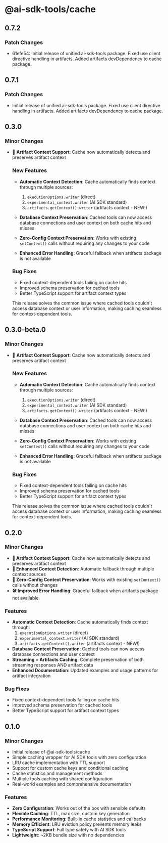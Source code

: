 # @ai-sdk-tools/cache

## 0.7.2

### Patch Changes

- 61efe54: Initial release of unified ai-sdk-tools package. Fixed use client directive handling in artifacts. Added artifacts devDependency to cache package.

## 0.7.1

### Patch Changes

- Initial release of unified ai-sdk-tools package. Fixed use client directive handling in artifacts. Added artifacts devDependency to cache package.

## 0.3.0

### Minor Changes

- 🎉 **Artifact Context Support**: Cache now automatically detects and preserves artifact context

  ### New Features

  - **Automatic Context Detection**: Cache automatically finds context through multiple sources:

    1. `executionOptions.writer` (direct)
    2. `experimental_context.writer` (AI SDK standard)
    3. `artifacts.getContext().writer` (artifacts context - NEW!)

  - **Database Context Preservation**: Cached tools can now access database connections and user context on both cache hits and misses

  - **Zero-Config Context Preservation**: Works with existing `setContext()` calls without requiring any changes to your code

  - **Enhanced Error Handling**: Graceful fallback when artifacts package is not available

  ### Bug Fixes

  - Fixed context-dependent tools failing on cache hits
  - Improved schema preservation for cached tools
  - Better TypeScript support for artifact context types

  This release solves the common issue where cached tools couldn't access database context or user information, making caching seamless for context-dependent tools.

## 0.3.0-beta.0

### Minor Changes

- 🎉 **Artifact Context Support**: Cache now automatically detects and preserves artifact context

  ### New Features

  - **Automatic Context Detection**: Cache automatically finds context through multiple sources:

    1. `executionOptions.writer` (direct)
    2. `experimental_context.writer` (AI SDK standard)
    3. `artifacts.getContext().writer` (artifacts context - NEW!)

  - **Database Context Preservation**: Cached tools can now access database connections and user context on both cache hits and misses

  - **Zero-Config Context Preservation**: Works with existing `setContext()` calls without requiring any changes to your code

  - **Enhanced Error Handling**: Graceful fallback when artifacts package is not available

  ### Bug Fixes

  - Fixed context-dependent tools failing on cache hits
  - Improved schema preservation for cached tools
  - Better TypeScript support for artifact context types

  This release solves the common issue where cached tools couldn't access database context or user information, making caching seamless for context-dependent tools.

## 0.2.0

### Minor Changes

- **🎉 Artifact Context Support**: Cache now automatically detects and preserves artifact context
- **🔧 Enhanced Context Detection**: Automatic fallback through multiple context sources
- **🚀 Zero-Config Context Preservation**: Works with existing `setContext()` calls without changes
- **🛠️ Improved Error Handling**: Graceful fallback when artifacts package not available

### Features

- **Automatic Context Detection**: Cache automatically finds context through:
  1. `executionOptions.writer` (direct)
  2. `experimental_context.writer` (AI SDK standard)
  3. `artifacts.getContext().writer` (artifacts context - NEW!)
- **Database Context Preservation**: Cached tools can now access database connections and user context
- **Streaming + Artifacts Caching**: Complete preservation of both streaming responses AND artifact data
- **Enhanced Documentation**: Updated examples and usage patterns for artifact integration

### Bug Fixes

- Fixed context-dependent tools failing on cache hits
- Improved schema preservation for cached tools
- Better TypeScript support for artifact context types

## 0.1.0

### Minor Changes

- Initial release of @ai-sdk-tools/cache
- Simple caching wrapper for AI SDK tools with zero configuration
- LRU cache implementation with TTL support
- Support for custom cache keys and conditional caching
- Cache statistics and management methods
- Multiple tools caching with shared configuration
- Real-world examples and comprehensive documentation

### Features

- **Zero Configuration**: Works out of the box with sensible defaults
- **Flexible Caching**: TTL, max size, custom key generation
- **Performance Monitoring**: Built-in cache statistics and callbacks
- **Memory Efficient**: LRU eviction policy prevents memory leaks
- **TypeScript Support**: Full type safety with AI SDK tools
- **Lightweight**: ~2KB bundle size with no dependencies
